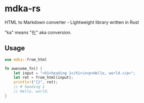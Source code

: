 # mdka-rs
HTML to Markdown converter - Lightweight library written in Rust

"ka" means "化" aka conversion.

## Usage

```rust
use mdka::from_html

fn awesome_fn() {
    let input = "<h1>heading 1</h1>\n<p>Hello, world.</p>";
    let ret = from_html(input);
    println!("{}", ret);
    // # heading 1
    // Hello, world.
}
```
